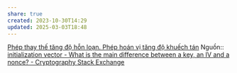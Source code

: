 ```yaml
---
share: true
created: 2023-10-30T14:29
updated: 2025-03-03T18:48
---
```

[Phép thay thế tăng độ hỗn loạn. Phép hoán vị tăng độ khuếch tán](./Ph%C3%A9p%20thay%20th%E1%BA%BF%20t%C4%83ng%20%C4%91%E1%BB%99%20h%E1%BB%97n%20lo%E1%BA%A1n.%20Ph%C3%A9p%20ho%C3%A1n%20v%E1%BB%8B%20t%C4%83ng%20%C4%91%E1%BB%99%20khu%E1%BA%BFch%20t%C3%A1n.md)
Nguồn:: [initialization vector - What is the main difference between a key, an IV and a nonce? - Cryptography Stack Exchange](https://crypto.stackexchange.com/q/3965/125033)